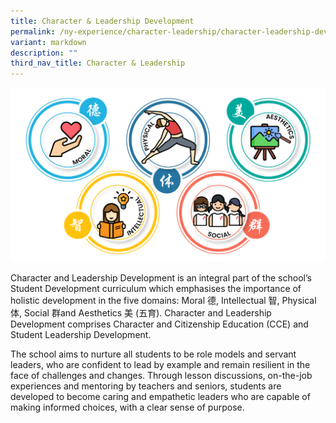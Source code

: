 ```yaml
---
title: Character & Leadership Development
permalink: /ny-experience/character-leadership/character-leadership-development/
variant: markdown
description: ""
third_nav_title: Character & Leadership
---
```

<img style="width:800px" src="/images/5domains_seperated.png">

Character and Leadership Development is an integral part of the school’s Student Development curriculum which emphasises the importance of holistic development in the five domains: Moral 德, Intellectual 智, Physical 体, Social 群and Aesthetics 美 (五育). Character and Leadership Development comprises Character and Citizenship Education (CCE) and Student Leadership Development. 

The school aims to nurture all students to be role models and servant leaders, who are confident to lead by example and remain resilient in the face of challenges and changes. Through lesson discussions, on-the-job experiences and mentoring by teachers and seniors, students are developed to become caring and empathetic leaders who are capable of making informed choices, with a clear sense of purpose.